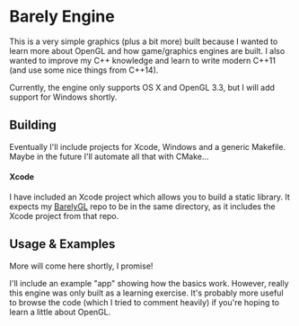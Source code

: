# Barely Engine

This is a very simple graphics (plus a bit more) built because I wanted to learn more about OpenGL and how game/graphics engines are built. I also wanted to improve my C++ knowledge and learn to write modern C++11 (and use some nice things from C++14).

Currently, the engine only supports OS X and OpenGL 3.3, but I will add support for Windows shortly.

## Building

Eventually I'll include projects for Xcode, Windows and a generic Makefile. Maybe in the future I'll automate all that with CMake...

#### Xcode

I have included an Xcode project which allows you to build a static library. It expects my [BarelyGL](https://github.com/adamransom/barely_gl) repo to be in the same directory, as it includes the Xcode project from that repo.

## Usage & Examples

More will come here shortly, I promise!

I'll include an example "app" showing how the basics work. However, really this engine was only built as a learning exercise. It's probably more useful to browse the code (which I tried to comment heavily) if you're hoping to learn a little about OpenGL.
